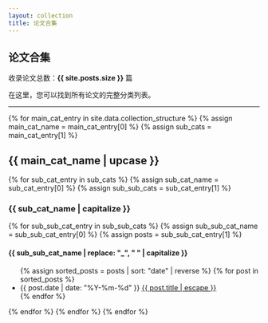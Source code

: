 ```yaml
---
layout: collection
title: 论文合集
---
```


## 论文合集

<div class="paper-count-badge">
  收录论文总数：<strong>{{ site.posts.size }}</strong> 篇
</div>

在这里，您可以找到所有论文的完整分类列表。

---

{% for main_cat_entry in site.data.collection_structure %}
{% assign main_cat_name = main_cat_entry[0] %}
{% assign sub_cats = main_cat_entry[1] %}
<h2 class="main-category-title" id="{{ main_cat_name | slugify }}">{{ main_cat_name | upcase }}</h2>
{% for sub_cat_entry in sub_cats %}
{% assign sub_cat_name = sub_cat_entry[0] %}
{% assign sub_sub_cats = sub_cat_entry[1] %}
<h3 class="subcategory-title" id="{{ main_cat_name | slugify }}-{{ sub_cat_name | slugify }}">{{ sub_cat_name | capitalize }}</h3>
{% for sub_sub_cat_entry in sub_sub_cats %}
{% assign sub_sub_cat_name = sub_sub_cat_entry[0] %}
{% assign posts = sub_sub_cat_entry[1] %}
<h4 class="sub-subcategory-title" id="{{ main_cat_name | slugify }}-{{ sub_cat_name | slugify }}-{{ sub_sub_cat_name | slugify }}">{{ sub_sub_cat_name | replace: "_", " " | capitalize }}</h4>
<ul class="post-list-with-tags">
{% assign sorted_posts = posts | sort: "date" | reverse %}
{% for post in sorted_posts %}
<li>
<span class="post-meta">{{ post.date | date: "%Y-%m-%d" }}</span>
<a class="post-link" href="{{ site.baseurl }}{{ post.url }}">{{ post.title | escape }}</a>
</li>
{% endfor %}
</ul>
{% endfor %}
{% endfor %}
{% endfor %}